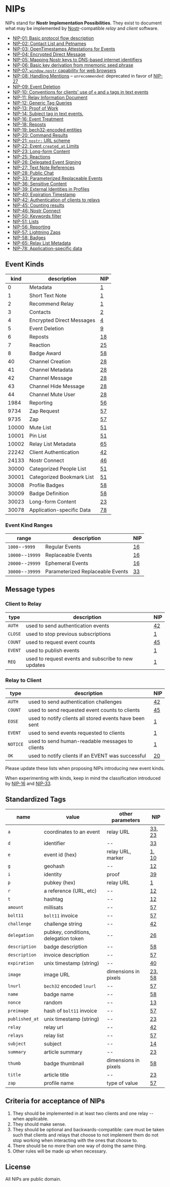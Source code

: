 # NIPs

NIPs stand for **Nostr Implementation Possibilities**. They exist to document what may be implemented by [Nostr](https://github.com/fiatjaf/nostr)-compatible _relay_ and _client_ software.

- [NIP-01: Basic protocol flow description](01.md)
- [NIP-02: Contact List and Petnames](02.md)
- [NIP-03: OpenTimestamps Attestations for Events](03.md)
- [NIP-04: Encrypted Direct Message](04.md)
- [NIP-05: Mapping Nostr keys to DNS-based internet identifiers](05.md)
- [NIP-06: Basic key derivation from mnemonic seed phrase](06.md)
- [NIP-07: `window.nostr` capability for web browsers](07.md)
- [NIP-08: Handling Mentions](08.md) – `unrecommended`: deprecated in favor of [NIP-27](27.md)
- [NIP-09: Event Deletion](09.md)
- [NIP-10: Conventions for clients' use of `e` and `p` tags in text events](10.md)
- [NIP-11: Relay Information Document](11.md)
- [NIP-12: Generic Tag Queries](12.md)
- [NIP-13: Proof of Work](13.md)
- [NIP-14: Subject tag in text events.](14.md)
- [NIP-16: Event Treatment](16.md)
- [NIP-18: Reposts](18.md)
- [NIP-19: bech32-encoded entities](19.md)
- [NIP-20: Command Results](20.md)
- [NIP-21: `nostr:` URL scheme](21.md)
- [NIP-22: Event `created_at` Limits](22.md)
- [NIP-23: Long-form Content](23.md)
- [NIP-25: Reactions](25.md)
- [NIP-26: Delegated Event Signing](26.md)
- [NIP-27: Text Note References](27.md)
- [NIP-28: Public Chat](28.md)
- [NIP-33: Parameterized Replaceable Events](33.md)
- [NIP-36: Sensitive Content](36.md)
- [NIP-39: External Identities in Profiles](39.md)
- [NIP-40: Expiration Timestamp](40.md)
- [NIP-42: Authentication of clients to relays](42.md)
- [NIP-45: Counting results](45.md)
- [NIP-46: Nostr Connect](46.md)
- [NIP-50: Keywords filter](50.md)
- [NIP-51: Lists](51.md)
- [NIP-56: Reporting](56.md)
- [NIP-57: Lightning Zaps](57.md)
- [NIP-58: Badges](58.md)
- [NIP-65: Relay List Metadata](65.md)
- [NIP-78: Application-specific data](78.md)

## Event Kinds

| kind          | description                      | NIP         |
| ------------- | -------------------------------- | ----------- |
| 0             | Metadata                         | [1](01.md)  |
| 1             | Short Text Note                  | [1](01.md)  |
| 2             | Recommend Relay                  | [1](01.md)  |
| 3             | Contacts                         | [2](02.md)  |
| 4             | Encrypted Direct Messages        | [4](04.md)  |
| 5             | Event Deletion                   | [9](09.md)  |
| 6             | Reposts                          | [18](18.md) |
| 7             | Reaction                         | [25](25.md) |
| 8             | Badge Award                      | [58](58.md) |
| 40            | Channel Creation                 | [28](28.md) |
| 41            | Channel Metadata                 | [28](28.md) |
| 42            | Channel Message                  | [28](28.md) |
| 43            | Channel Hide Message             | [28](28.md) |
| 44            | Channel Mute User                | [28](28.md) |
| 1984          | Reporting                        | [56](56.md) |
| 9734          | Zap Request                      | [57](57.md) |
| 9735          | Zap                              | [57](57.md) |
| 10000         | Mute List                        | [51](51.md) |
| 10001         | Pin List                         | [51](51.md) |
| 10002         | Relay List Metadata              | [65](65.md) |
| 22242         | Client Authentication            | [42](42.md) |
| 24133         | Nostr Connect                    | [46](46.md) |
| 30000         | Categorized People List          | [51](51.md) |
| 30001         | Categorized Bookmark List        | [51](51.md) |
| 30008         | Profile Badges                   | [58](58.md) |
| 30009         | Badge Definition                 | [58](58.md) |
| 30023         | Long-form Content                | [23](23.md) |
| 30078         | Application-specific Data        | [78](78.md) |

### Event Kind Ranges

| range            | description                      | NIP         |
| ---------------- | -------------------------------- | ----------- |
| `1000`--`9999`   | Regular Events                   | [16](16.md) |
| `10000`--`19999` | Replaceable Events               | [16](16.md) |
| `20000`--`29999` | Ephemeral Events                 | [16](16.md) |
| `30000`--`39999` | Parameterized Replaceable Events | [33](33.md) |

## Message types

### Client to Relay

| type    | description                                         | NIP         |
| ------- | --------------------------------------------------- | ----------- |
| `AUTH`  | used to send authentication events                  | [42](42.md) |
| `CLOSE` | used to stop previous subscriptions                 | [1](01.md)  |
| `COUNT` | used to request event counts                        | [45](45.md) |
| `EVENT` | used to publish events                              | [1](01.md)  |
| `REQ`   | used to request events and subscribe to new updates | [1](01.md)  |

### Relay to Client

| type     | description                                             | NIP         |
| -------- | ------------------------------------------------------- | ----------- |
| `AUTH`   | used to send authentication challenges                  | [42](42.md) |
| `COUNT`  | used to send requested event counts to clients          | [45](45.md) |
| `EOSE`   | used to notify clients all stored events have been sent | [1](01.md)  |
| `EVENT`  | used to send events requested to clients                | [1](01.md)  |
| `NOTICE` | used to send human-readable messages to clients         | [1](01.md)  |
| `OK`     | used to notify clients if an EVENT was successful       | [20](20.md) |

Please update these lists when proposing NIPs introducing new event kinds.

When experimenting with kinds, keep in mind the classification introduced by [NIP-16](16.md) and [NIP-33](33.md).

## Standardized Tags

| name           | value                                | other parameters     | NIP                      |
| -------------- | ------------------------------------ | -------------------- | ------------------------ |
| `a`            | coordinates to an event              | relay URL            | [33](33.md), [23](23.md) |
| `d`            | identifier                           | --                   | [33](33.md)              |
| `e`            | event id (hex)                       | relay URL, marker    | [1](01.md), [10](10.md)  |
| `g`            | geohash                              | --                   | [12](12.md)              |
| `i`            | identity                             | proof                | [39](39.md)              |
| `p`            | pubkey (hex)                         | relay URL            | [1](01.md)               |
| `r`            | a reference (URL, etc)               | --                   | [12](12.md)              |
| `t`            | hashtag                              | --                   | [12](12.md)              |
| `amount`       | millisats                            | --                   | [57](57.md)              |
| `bolt11`       | `bolt11` invoice                     | --                   | [57](57.md)              |
| `challenge`    | challenge string                     | --                   | [42](42.md)              |
| `delegation`   | pubkey, conditions, delegation token | --                   | [26](26.md)              |
| `description`  | badge description                    | --                   | [58](58.md)              |
| `description`  | invoice description                  | --                   | [57](57.md)              |
| `expiration`   | unix timestamp (string)              | --                   | [40](40.md)              |
| `image`        | image URL                            | dimensions in pixels | [23](23.md), [58](58.md) |
| `lnurl`        | `bech32` encoded `lnurl`             | --                   | [57](57.md)              |
| `name`         | badge name                           | --                   | [58](58.md)              |
| `nonce`        | random                               | --                   | [13](13.md)              |
| `preimage`     | hash of `bolt11` invoice             | --                   | [57](57.md)              |
| `published_at` | unix timestamp (string)              | --                   | [23](23.md)              |
| `relay`        | relay url                            | --                   | [42](42.md)              |
| `relays`       | relay list                           | --                   | [57](57.md)              |
| `subject`      | subject                              | --                   | [14](14.md)              |
| `summary`      | article summary                      | --                   | [23](23.md)              |
| `thumb`        | badge thumbnail                      | dimensions in pixels | [58](58.md)              |
| `title`        | article title                        | --                   | [23](23.md)              |
| `zap`          | profile name                         | type of value        | [57](57.md)              |

## Criteria for acceptance of NIPs

1. They should be implemented in at least two clients and one relay -- when applicable.
2. They should make sense.
3. They should be optional and backwards-compatible: care must be taken such that clients and relays that choose to not implement them do not stop working when interacting with the ones that choose to.
4. There should be no more than one way of doing the same thing.
5. Other rules will be made up when necessary.

## License

All NIPs are public domain.
